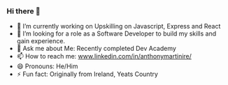 ### Hi there 👋

- 🔭 I’m currently working on Upskilling on Javascript, Express and React
- 🤔 I’m looking for a role as a Software Developer to build my skills and gain experience.
- 💬 Ask me about Me: Recently completed Dev Academy
- 📫 How to reach me: www.linkedin.com/in/anthonymartinire/
- 😄 Pronouns: He/Him
- ⚡ Fun fact: Originally from Ireland, Yeats Country
